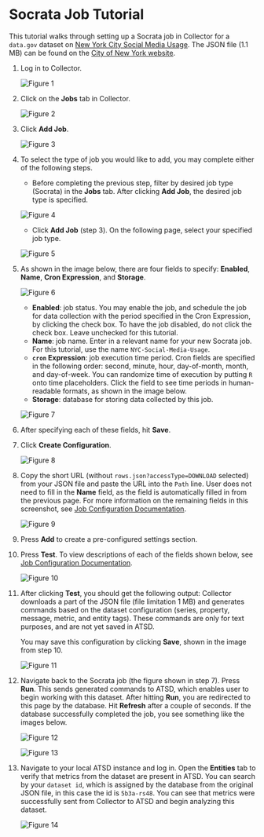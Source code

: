 # Socrata Job Tutorial

This tutorial walks through setting up a Socrata job in Collector for a `data.gov` dataset on [New York City Social Media Usage](https://catalog.data.gov/dataset/nyc-social-media-usage-555a2).
The JSON file (1.1 MB) can be found on the [City of New York website](https://data.cityofnewyork.us/api/views/5b3a-rs48/rows.json?accessType=DOWNLOAD).

1. Log in to Collector.

   ![Figure 1](./images/Figure1.png)

2. Click on the **Jobs** tab in Collector.

   ![Figure 2](./images/Figure2.png)

3. Click **Add Job**.

   ![Figure 3](./images/Figure3.png)

4. To select the type of job you would like to add, you may complete either of the following steps.

   * Before completing the previous step, filter by desired job type (Socrata) in the **Jobs** tab. After clicking **Add Job**, the desired job type is specified.

   ![Figure 4](./images/Figure4.png)

   * Click **Add Job** (step 3). On the following page, select your specified job type.

   ![Figure 5](./images/Figure5.png)

5. As shown in the image below, there are four fields to specify: **Enabled**, **Name**, **Cron Expression**, and **Storage**.

   ![Figure 6](./images/Figure6.png)

   * **Enabled**: job status. You may enable the job, and schedule the job for data collection with the period specified in the Cron Expression, by clicking the check box. To
      have the job disabled, do not click the check box. Leave unchecked for this tutorial.
   * **Name**: job name. Enter in a relevant name for your new Socrata job. For this tutorial, use the name `NYC-Social-Media-Usage`.
   * **`cron` Expression**: job execution time period. Cron fields are specified in the following order: second, minute, hour, day-of-month, month, and day-of-week. You can randomize time of execution by putting `R` onto time placeholders. Click
      the field to see time periods in human-readable formats, as shown in the image below.
   * **Storage**: database for storing data collected by this job.

   ![Figure 7](./images/Figure7.png)

6. After specifying each of these fields, hit **Save**.
7. Click **Create Configuration**.

   ![Figure 8](./images/Figure8.png)

8. Copy the short URL (without `rows.json?accessType=DOWNLOAD` selected) from your JSON file and paste the URL into the `Path` line. User does not need to fill in the **Name** field, as
   the field is automatically filled in from the previous page. For more information on the remaining fields in this screenshot, see [Job Configuration Documentation](../jobs/socrata.md#job-configuration).

   ![Figure 9](./images/Figure9.png)

9. Press **Add** to create a pre-configured settings section.
10. Press **Test**. To view descriptions of each of the fields shown below, see [Job Configuration Documentation](../jobs/socrata.md#job-configuration).

    ![Figure 10](./images/Figure10.png)

11. After clicking **Test**, you should get the following output: Collector downloads a part of the JSON file (file limitation 1 MB) and generates commands based on
    the dataset configuration (series, property, message, metric, and entity tags). These commands are only for text purposes, and are not yet saved in ATSD.

    You may save this configuration by clicking **Save**, shown in the image from step 10.

    ![Figure 11](./images/Figure11.png)

12. Navigate back to the Socrata job (the figure shown in step 7). Press **Run**. This sends generated commands to ATSD, which enables user to begin working with this dataset.
    After hitting **Run**, you are redirected to this page by the database. Hit **Refresh** after a couple of seconds. If the database successfully completed the job, you see something like the images below.

    ![Figure 12](./images/Figure12.png)

    ![Figure 13](./images/Figure13.png)

13. Navigate to your local ATSD instance and log in. Open the **Entities** tab to verify that metrics from the dataset are present in ATSD. You can search by your `dataset id`, which
    is assigned by the database from the original JSON file, in this case the id is `5b3a-rs48`. You can see that metrics were successfully sent from Collector to ATSD and begin analyzing this dataset.

    ![Figure 14](./images/Figure14.png)
